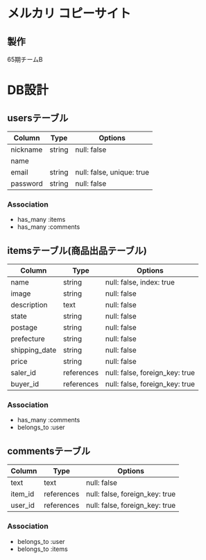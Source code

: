 # メルカリ コピーサイト

## 製作
65期チームB

# DB設計
## usersテーブル
|Column|Type|Options|
|------|----|-------|
|nickname|string|null: false|
|name|||
|email|string|null: false, unique: true|
|password|string|null: false|
### Association
- has_many :items
- has_many :comments

## itemsテーブル(商品出品テーブル)
|Column|Type|Options|
|------|----|-------|
|name|string|null: false, index: true|
|image|string|null: false|
|description|text|null: false|
|state|string|null: false|
|postage|string|null: false|
|prefecture|string|null: false|
|shipping_date|string|null: false|
|price|string|null: false|
|saler_id|references|null: false, foreign_key: true|
|buyer_id|references|null: false, foreign_key: true|
### Association
- has_many :comments
- belongs_to :user

## commentsテーブル
|Column|Type|Options|
|------|----|-------|
|text|text|null: false|
|item_id|references|null: false, foreign_key: true|
|user_id|references|null: false, foreign_key: true|
### Association
- belongs_to :user
- belongs_to :items